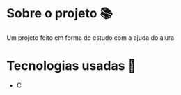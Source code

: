 # Sobre o projeto 📚
Um projeto feito em forma de estudo com a ajuda do alura

# Tecnologias usadas 🤖
* C
